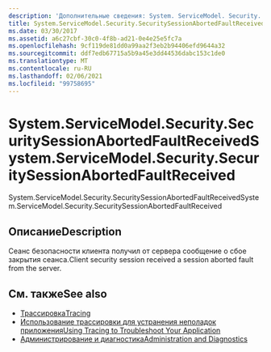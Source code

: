 ```yaml
---
description: 'Дополнительные сведения: System. ServiceModel. Security. Секуритисессионабортедфаултрецеивед'
title: System.ServiceModel.Security.SecuritySessionAbortedFaultReceived
ms.date: 03/30/2017
ms.assetid: a6c27cbf-30c0-4f8b-ad21-0e4e25e5fc7a
ms.openlocfilehash: 9cf119de81dd0a99aa2f3eb2b94406efd9644a32
ms.sourcegitcommit: ddf7edb67715a5b9a45e3dd44536dabc153c1de0
ms.translationtype: MT
ms.contentlocale: ru-RU
ms.lasthandoff: 02/06/2021
ms.locfileid: "99758695"
---
```

# <a name="systemservicemodelsecuritysecuritysessionabortedfaultreceived"></a><span data-ttu-id="ae702-103">System.ServiceModel.Security.SecuritySessionAbortedFaultReceived</span><span class="sxs-lookup"><span data-stu-id="ae702-103">System.ServiceModel.Security.SecuritySessionAbortedFaultReceived</span></span>

<span data-ttu-id="ae702-104">System.ServiceModel.Security.SecuritySessionAbortedFaultReceived</span><span class="sxs-lookup"><span data-stu-id="ae702-104">System.ServiceModel.Security.SecuritySessionAbortedFaultReceived</span></span>  
  
## <a name="description"></a><span data-ttu-id="ae702-105">Описание</span><span class="sxs-lookup"><span data-stu-id="ae702-105">Description</span></span>  

 <span data-ttu-id="ae702-106">Сеанс безопасности клиента получил от сервера сообщение о сбое закрытия сеанса.</span><span class="sxs-lookup"><span data-stu-id="ae702-106">Client security session received a session aborted fault from the server.</span></span>  
  
## <a name="see-also"></a><span data-ttu-id="ae702-107">См. также</span><span class="sxs-lookup"><span data-stu-id="ae702-107">See also</span></span>

- [<span data-ttu-id="ae702-108">Трассировка</span><span class="sxs-lookup"><span data-stu-id="ae702-108">Tracing</span></span>](index.md)
- [<span data-ttu-id="ae702-109">Использование трассировки для устранения неполадок приложения</span><span class="sxs-lookup"><span data-stu-id="ae702-109">Using Tracing to Troubleshoot Your Application</span></span>](using-tracing-to-troubleshoot-your-application.md)
- [<span data-ttu-id="ae702-110">Администрирование и диагностика</span><span class="sxs-lookup"><span data-stu-id="ae702-110">Administration and Diagnostics</span></span>](../index.md)
